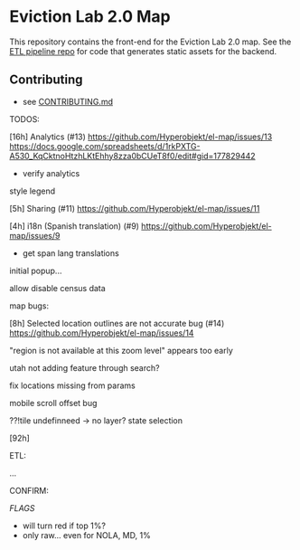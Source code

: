 # Eviction Lab 2.0 Map

This repository contains the front-end for the Eviction Lab 2.0 map. See the [ETL pipeline repo](https://github.com/EvictionLab/map-v2-etl) for code that generates static assets for the backend.

## Contributing

- see [CONTRIBUTING.md](./CONTRIBUTING.md)


TODOS:

<!-- [24h] Reports (#10)
https://github.com/Hyperobjekt/el-map/issues/10
update map screenshot servce? [21h] -->

[16h] Analytics (#13)
https://github.com/Hyperobjekt/el-map/issues/13
https://docs.google.com/spreadsheets/d/1rkPXTG-A530_KqCktnoHtzhLKtEhhy8zza0bCUeT8f0/edit#gid=177829442
- verify analytics

<!-- [13h] Search (#8)
https://github.com/Hyperobjekt/el-map/issues/8 -->

<!-- [6h] Chart View (#1)
https://github.com/Hyperobjekt/el-map/issues/1 -->
<!-- color getter for chart points -->
<!-- tooltip indicators breaks if earlier lines don’t have data -->
style legend

<!-- [8h] Embed View (#12)
https://github.com/Hyperobjekt/el-map/issues/12 -->

[5h] Sharing (#11)
https://github.com/Hyperobjekt/el-map/issues/11

[4h] i18n (Spanish translation) (#9)
https://github.com/Hyperobjekt/el-map/issues/9
- get span lang translations

<!-- [4h] Scorecard View (#7)
https://github.com/Hyperobjekt/el-map/issues/7
top line visual treatment
conf intervals
rel to nat avg -->

<!-- [4h] Map Location Cards (#5)
https://github.com/Hyperobjekt/el-map/issues/5
- get updated JSON [use same]
flag top %, ME/NO -->

initial popup...

allow disable census data

map bugs:

[8h] Selected location outlines are not accurate bug (#14)
https://github.com/Hyperobjekt/el-map/issues/14

"region is not available at this zoom level" appears too early

<!-- clicking some block groups (tracts?) doesn't produce a "center", fails
because center isn't visualized... fix: don't require center -->

<!-- Legend min/max off, scale 0-1%?
update block group extents -->

<!-- if you change to modeled with < county level geos, close them -->
  
utah not adding feature through search?

<!-- fix footer overflow scroll -->

fix locations missing from params

<!-- !!!replace pointInBox with GEOID or pointInPolygon!!! -->
<!-- ?!fix extents!! and census choropleth values? -->

mobile scroll offset bug

??!tile undefinneed -> no layer? state selection

<!-- update nat avg
- new nat avgs? discrepancy w/national_modeled -->
  
[92h]


ETL:
<!-- - rerun for display names -->
<!-- - add low flags -->
<!-- - redo extents (missing 2017-2018 block group values) -->
<!-- - add NESW to states -->
...
<!-- - bgs -->
<!-- - modeled data -->




<!-- FLAGGED:
- MD and NOLA for certain metrics
- geographies flagged low_flag
  - ETL tags states,counties,cities,tracts,bgs based on client-provided csvs
- values in top 1% based on client-provided 99-percentile.json -->


CONFIRM:

_FLAGS_
- will turn red if top 1%?
- only raw... even for NOLA, MD, 1%